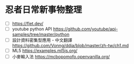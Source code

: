 # 忍者日常新事物整理

- [ ] https://flet.dev/
- [ ] youtube python API https://github.com/youtube/api-samples/tree/master/python
- [ ] 設計資料密集型應用 - 中文翻譯 https://github.com/Vonng/ddia/blob/master/zh-tw/ch1.md
- [ ] ML5 https://examples.ml5js.org/
- [ ] 小麥輸入法 https://mcbopomofo.openvanilla.org/
